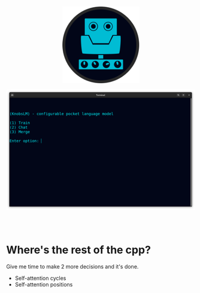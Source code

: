 <!--
Configurable pocket language model of 1-500MB running on droids &amp; old laptops.
-->



<p align="center">
  <img src="https://github.com/compromise-evident/KnobsLM/blob/main/Other/KnobsLM_icon_4fb9fb7dd2e08b9c0376d9782ca0c195628a6e075eed0bf847bc15ba624e1308.png" width="205">
</p>

<p align="center">
  <img src="https://raw.githubusercontent.com/compromise-evident/KnobsLM/main/Other/KnobsLM_terminal.png">
</p>



<br>
<br>

# Where's the rest of the cpp?

Give me time to make 2 more decisions and it's done.
* Self-attention cycles
* Self-attention positions
